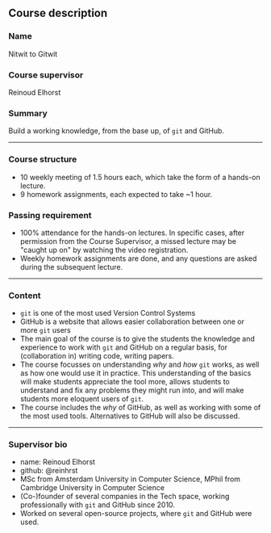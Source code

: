 ## Course description

### Name
Nitwit to Gitwit

### Course supervisor
Reinoud Elhorst

### Summary
Build a working knowledge, from the base up, of `git` and GitHub.

---

### Course structure
- 10 weekly meeting of 1.5 hours each, which take the form of a hands-on lecture.
- 9 homework assignments, each expected to take ~1 hour.


### Passing requirement
- 100% attendance for the hands-on lectures. In specific cases, after permission from the Course Supervisor, a missed lecture may be "caught up on" by watching the video registration.
- Weekly homework assignments are done, and any questions are asked during the subsequent lecture.

---

### Content
- `git` is one of the most used Version Control Systems
- GitHub is a website that allows easier collaboration between one or more `git` users
- The main goal of the course is to give the students the knowledge and experience to work with `git` and GitHub on a regular basis, for (collaboration in) writing code, writing papers.
- The course focusses on understanding _why_ and _how_ `git` works, as well as how one would use it in practice. This understanding of the basics will make students appreciate the tool more, allows students to understand and fix any problems they might run into, and will make students more eloquent users of `git`.
- The course includes the _why_ of GitHub, as well as working with some of the most used tools. Alternatives to GitHub will also be discussed.

---

### Supervisor bio

- name: Reinoud Elhorst
- github: @reinhrst
- MSc from Amsterdam University in Computer Science, MPhil from Cambridge University in Computer Science
- (Co-)founder of several companies in the Tech space, working professionally with `git` and GitHub since 2010.
- Worked on several open-source projects, where `git` and GitHub were used.
